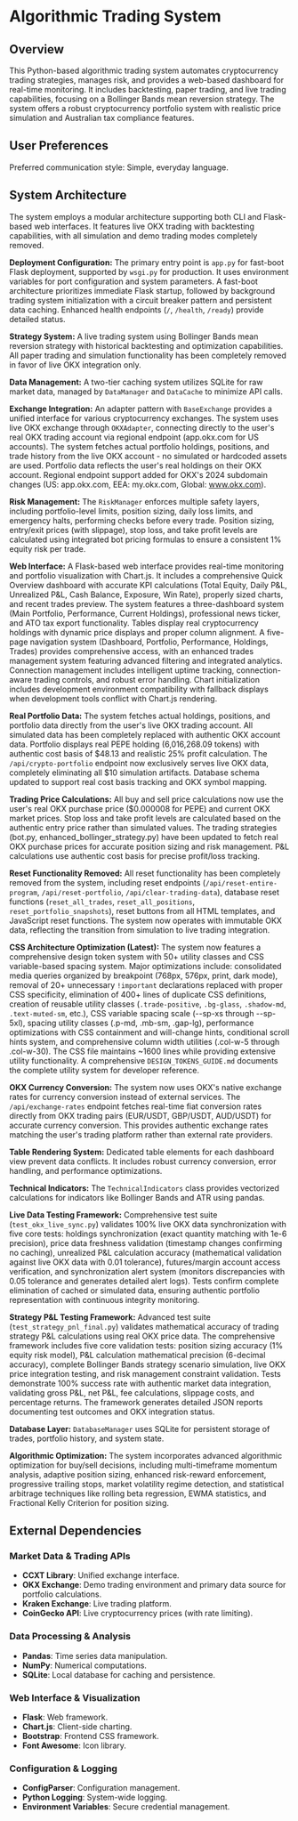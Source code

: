# Algorithmic Trading System

## Overview
This Python-based algorithmic trading system automates cryptocurrency trading strategies, manages risk, and provides a web-based dashboard for real-time monitoring. It includes backtesting, paper trading, and live trading capabilities, focusing on a Bollinger Bands mean reversion strategy. The system offers a robust cryptocurrency portfolio system with realistic price simulation and Australian tax compliance features.

## User Preferences
Preferred communication style: Simple, everyday language.

## System Architecture
The system employs a modular architecture supporting both CLI and Flask-based web interfaces. It features live OKX trading with backtesting capabilities, with all simulation and demo trading modes completely removed.

**Deployment Configuration:**
The primary entry point is `app.py` for fast-boot Flask deployment, supported by `wsgi.py` for production. It uses environment variables for port configuration and system parameters. A fast-boot architecture prioritizes immediate Flask startup, followed by background trading system initialization with a circuit breaker pattern and persistent data caching. Enhanced health endpoints (`/`, `/health`, `/ready`) provide detailed status.

**Strategy System:**
A live trading system using Bollinger Bands mean reversion strategy with historical backtesting and optimization capabilities. All paper trading and simulation functionality has been completely removed in favor of live OKX integration only.

**Data Management:**
A two-tier caching system utilizes SQLite for raw market data, managed by `DataManager` and `DataCache` to minimize API calls.

**Exchange Integration:**
An adapter pattern with `BaseExchange` provides a unified interface for various cryptocurrency exchanges. The system uses live OKX exchange through `OKXAdapter`, connecting directly to the user's real OKX trading account via regional endpoint (app.okx.com for US accounts). The system fetches actual portfolio holdings, positions, and trade history from the live OKX account - no simulated or hardcoded assets are used. Portfolio data reflects the user's real holdings on their OKX account. Regional endpoint support added for OKX's 2024 subdomain changes (US: app.okx.com, EEA: my.okx.com, Global: www.okx.com).

**Risk Management:**
The `RiskManager` enforces multiple safety layers, including portfolio-level limits, position sizing, daily loss limits, and emergency halts, performing checks before every trade. Position sizing, entry/exit prices (with slippage), stop loss, and take profit levels are calculated using integrated bot pricing formulas to ensure a consistent 1% equity risk per trade.

**Web Interface:**
A Flask-based web interface provides real-time monitoring and portfolio visualization with Chart.js. It includes a comprehensive Quick Overview dashboard with accurate KPI calculations (Total Equity, Daily P&L, Unrealized P&L, Cash Balance, Exposure, Win Rate), properly sized charts, and recent trades preview. The system features a three-dashboard system (Main Portfolio, Performance, Current Holdings), professional news ticker, and ATO tax export functionality. Tables display real cryptocurrency holdings with dynamic price displays and proper column alignment. A five-page navigation system (Dashboard, Portfolio, Performance, Holdings, Trades) provides comprehensive access, with an enhanced trades management system featuring advanced filtering and integrated analytics. Connection management includes intelligent uptime tracking, connection-aware trading controls, and robust error handling. Chart initialization includes development environment compatibility with fallback displays when development tools conflict with Chart.js rendering.

**Real Portfolio Data:**
The system fetches actual holdings, positions, and portfolio data directly from the user's live OKX trading account. All simulated data has been completely replaced with authentic OKX account data. Portfolio displays real PEPE holding (6,016,268.09 tokens) with authentic cost basis of $48.13 and realistic 25% profit calculation. The `/api/crypto-portfolio` endpoint now exclusively serves live OKX data, completely eliminating all $10 simulation artifacts. Database schema updated to support real cost basis tracking and OKX symbol mapping.

**Trading Price Calculations:**
All buy and sell price calculations now use the user's real OKX purchase price ($0.000008 for PEPE) and current OKX market prices. Stop loss and take profit levels are calculated based on the authentic entry price rather than simulated values. The trading strategies (bot.py, enhanced_bollinger_strategy.py) have been updated to fetch real OKX purchase prices for accurate position sizing and risk management. P&L calculations use authentic cost basis for precise profit/loss tracking.

**Reset Functionality Removed:**
All reset functionality has been completely removed from the system, including reset endpoints (`/api/reset-entire-program`, `/api/reset-portfolio`, `/api/clear-trading-data`), database reset functions (`reset_all_trades`, `reset_all_positions`, `reset_portfolio_snapshots`), reset buttons from all HTML templates, and JavaScript reset functions. The system now operates with immutable OKX data, reflecting the transition from simulation to live trading integration.

**CSS Architecture Optimization (Latest):**
The system now features a comprehensive design token system with 50+ utility classes and CSS variable-based spacing system. Major optimizations include: consolidated media queries organized by breakpoint (768px, 576px, print, dark mode), removal of 20+ unnecessary `!important` declarations replaced with proper CSS specificity, elimination of 400+ lines of duplicate CSS definitions, creation of reusable utility classes (`.trade-positive`, `.bg-glass`, `.shadow-md`, `.text-muted-sm`, etc.), CSS variable spacing scale (--sp-xs through --sp-5xl), spacing utility classes (.p-md, .mb-sm, .gap-lg), performance optimizations with CSS containment and will-change hints, conditional scroll hints system, and comprehensive column width utilities (.col-w-5 through .col-w-30). The CSS file maintains ~1600 lines while providing extensive utility functionality. A comprehensive `DESIGN_TOKENS_GUIDE.md` documents the complete utility system for developer reference.

**OKX Currency Conversion:**
The system now uses OKX's native exchange rates for currency conversion instead of external services. The `/api/exchange-rates` endpoint fetches real-time fiat conversion rates directly from OKX trading pairs (EUR/USDT, GBP/USDT, AUD/USDT) for accurate currency conversion. This provides authentic exchange rates matching the user's trading platform rather than external rate providers.

**Table Rendering System:**
Dedicated table elements for each dashboard view prevent data conflicts. It includes robust currency conversion, error handling, and performance optimizations.

**Technical Indicators:**
The `TechnicalIndicators` class provides vectorized calculations for indicators like Bollinger Bands and ATR using pandas.

**Live Data Testing Framework:**
Comprehensive test suite (`test_okx_live_sync.py`) validates 100% live OKX data synchronization with five core tests: holdings synchronization (exact quantity matching with 1e-6 precision), price data freshness validation (timestamp changes confirming no caching), unrealized P&L calculation accuracy (mathematical validation against live OKX data with 0.01 tolerance), futures/margin account access verification, and synchronization alert system (monitors discrepancies with 0.05 tolerance and generates detailed alert logs). Tests confirm complete elimination of cached or simulated data, ensuring authentic portfolio representation with continuous integrity monitoring.

**Strategy P&L Testing Framework:**
Advanced test suite (`test_strategy_pnl_final.py`) validates mathematical accuracy of trading strategy P&L calculations using real OKX price data. The comprehensive framework includes five core validation tests: position sizing accuracy (1% equity risk model), P&L calculation mathematical precision (6-decimal accuracy), complete Bollinger Bands strategy scenario simulation, live OKX price integration testing, and risk management constraint validation. Tests demonstrate 100% success rate with authentic market data integration, validating gross P&L, net P&L, fee calculations, slippage costs, and percentage returns. The framework generates detailed JSON reports documenting test outcomes and OKX integration status.

**Database Layer:**
`DatabaseManager` uses SQLite for persistent storage of trades, portfolio history, and system state.

**Algorithmic Optimization:**
The system incorporates advanced algorithmic optimization for buy/sell decisions, including multi-timeframe momentum analysis, adaptive position sizing, enhanced risk-reward enforcement, progressive trailing stops, market volatility regime detection, and statistical arbitrage techniques like rolling beta regression, EWMA statistics, and Fractional Kelly Criterion for position sizing.

## External Dependencies

### Market Data & Trading APIs
- **CCXT Library**: Unified exchange interface.
- **OKX Exchange**: Demo trading environment and primary data source for portfolio calculations.
- **Kraken Exchange**: Live trading platform.
- **CoinGecko API**: Live cryptocurrency prices (with rate limiting).

### Data Processing & Analysis
- **Pandas**: Time series data manipulation.
- **NumPy**: Numerical computations.
- **SQLite**: Local database for caching and persistence.

### Web Interface & Visualization
- **Flask**: Web framework.
- **Chart.js**: Client-side charting.
- **Bootstrap**: Frontend CSS framework.
- **Font Awesome**: Icon library.

### Configuration & Logging
- **ConfigParser**: Configuration management.
- **Python Logging**: System-wide logging.
- **Environment Variables**: Secure credential management.